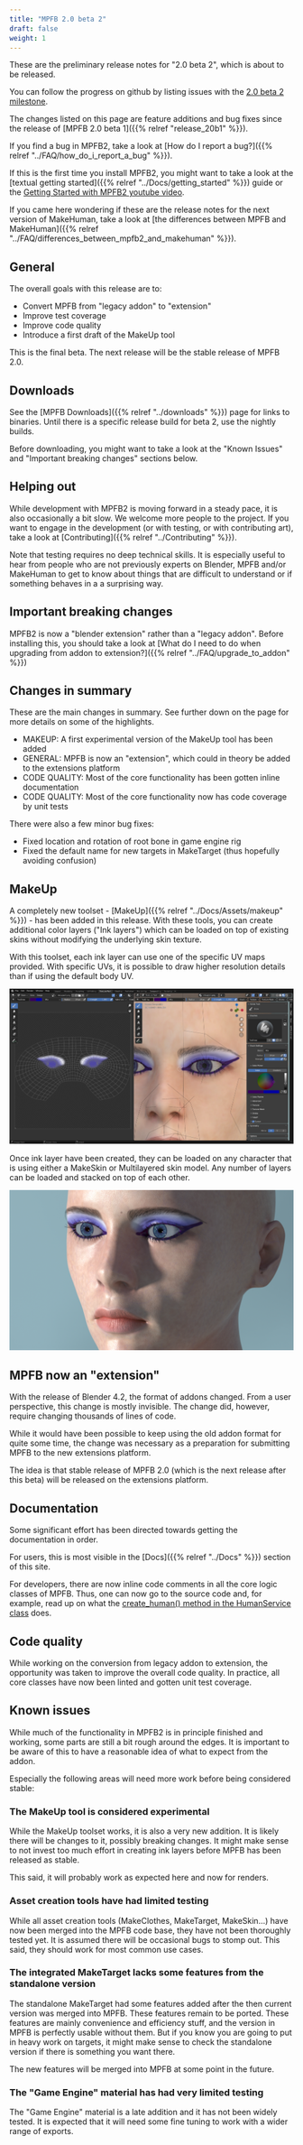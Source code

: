```yaml
---
title: "MPFB 2.0 beta 2"
draft: false
weight: 1
---
```


These are the preliminary release notes for "2.0 beta 2", which is about to be released.

You can follow the progress on github by listing issues with the [2.0 beta 2 milestone](https://github.com/makehumancommunity/mpfb2/issues?q=is%3Aopen+is%3Aissue+milestone%3A%222.0+beta+2%22).

The changes listed on this page are feature additions and bug fixes since the release of [MPFB 2.0 beta 1]({{% relref "release_20b1" %}}).

If you find a bug in MPFB2, take a look at [How do I report a bug?]({{% relref "../FAQ/how_do_i_report_a_bug" %}}).

If this is the first time you install MPFB2, you might want to take a look at the [textual getting started]({{% relref "../Docs/getting_started" %}}) guide
or the [Getting Started with MPFB2 youtube video](https://youtu.be/9jmTdhVjAsI).

If you came here wondering if these are the release notes for the next version of MakeHuman, take a look at [the differences between MPFB and MakeHuman]({{% relref "../FAQ/differences_between_mpfb2_and_makehuman" %}}).

## General

The overall goals with this release are to:

- Convert MPFB from "legacy addon" to "extension"
- Improve test coverage
- Improve code quality
- Introduce a first draft of the MakeUp tool

This is the final beta. The next release will be the stable release of MPFB 2.0.

## Downloads

See the [MPFB Downloads]({{% relref "../downloads" %}}) page for links to binaries. Until there is a specific release build for beta 2, use the nightly builds. 

Before downloading, you might want to take a look at the "Known Issues" and "Important breaking changes" sections below.

## Helping out

While development with MPFB2 is moving forward in a steady pace, it is also occasionally a bit slow. We welcome more people to the 
project. If you want to engage in the development (or with testing, or with contributing art), take a look at
[Contributing]({{% relref "../Contributing" %}}).

Note that testing requires no deep technical skills. It is especially useful to hear from people who are not previously experts on
Blender, MPFB and/or MakeHuman to get to know about things that are difficult to understand or if something behaves in a a surprising way.

## Important breaking changes

MPFB2 is now a "blender extension" rather than a "legacy addon". Before installing this, you should take a look at
[What do I need to do when upgrading from addon to extension?]({{% relref "../FAQ/upgrade_to_addon" %}})

## Changes in summary

These are the main changes in summary. See further down on the page for more details on some of the highlights. 

* MAKEUP: A first experimental version of the MakeUp tool has been added
* GENERAL: MPFB is now an "extension", which could in theory be added to the extensions platform
* CODE QUALITY: Most of the core functionality has been gotten inline documentation
* CODE QUALITY: Most of the core functionality now has code coverage by unit tests

There were also a few minor bug fixes:

* Fixed location and rotation of root bone in game engine rig
* Fixed the default name for new targets in MakeTarget (thus hopefully avoiding confusion)

## MakeUp

A completely new toolset - [MakeUp]({{% relref "../Docs/Assets/makeup" %}}) - has been added in this release. With these tools, you can create additional 
color layers ("Ink layers") which can be loaded on top of existing skins without modifying the underlying skin texture. 

With this toolset, each ink layer can use one of the specific UV maps provided. With specific UVs, it is possible to draw higher resolution details than if using the
default body UV. 

![makeup texpaint](20b2_makeup.png)

Once ink layer have been created, they can be loaded on any character that is using either a MakeSkin or Multilayered skin model. Any number of layers can 
be loaded and stacked on top of each other.

![makeup load](20b2_makeup_2.png)

## MPFB now an "extension"

With the release of Blender 4.2, the format of addons changed. From a user perspective, this change is mostly invisible. The change did, however, require
changing thousands of lines of code.

While it would have been possible to keep using the old addon format for quite some time, the change was necessary as a preparation for submitting
MPFB to the new extensions platform. 

The idea is that stable release of MPFB 2.0 (which is the next release after this beta) will be released on the extensions platform. 

## Documentation

Some significant effort has been directed towards getting the documentation in order. 

For users, this is most visible in the [Docs]({{% relref "../Docs" %}}) section of this site.

For developers, there are now inline code comments in all the core logic classes of MPFB. Thus, one can now go to the source code and, 
for example, read up on what the [create_human() method in the HumanService class](https://github.com/makehumancommunity/mpfb2/blob/master/src/mpfb/services/humanservice.py#L1316) does.

## Code quality

While working on the conversion from legacy addon to extension, the opportunity was taken to improve the overall code quality. In practice, all core classes
have now been linted and gotten unit test coverage.

## Known issues

While much of the functionality in MPFB2 is in principle finished and working, some parts are still a bit rough around the edges. It is important to be aware of this to have a reasonable idea of what to expect from the addon.

Especially the following areas will need more work before being considered stable:

### The MakeUp tool is considered experimental

While the MakeUp toolset works, it is also a very new addition. It is likely there will be changes to it, possibly breaking changes. It might make sense to
not invest too much effort in creating ink layers before MPFB has been released as stable.

This said, it will probably work as expected here and now for renders.

### Asset creation tools have had limited testing

While all asset creation tools (MakeClothes, MakeTarget, MakeSkin...) have now been merged into the MPFB code base, they have not been thoroughly 
tested yet. It is assumed there will be occasional bugs to stomp out. This said, they should work for most common use cases.

### The integrated MakeTarget lacks some features from the standalone version

The standalone MakeTarget had some features added after the then current version was merged into MPFB. These features remain to be ported.
These features are mainly convenience and efficiency stuff, and the version in MPFB is perfectly usable without them. But if you know you
are going to put in heavy work on targets, it might make sense to check the standalone version if there is something you want there.

The new features will be merged into MPFB at some point in the future.

### The "Game Engine" material has had very limited testing

The "Game Engine" material is a late addition and it has not been widely tested. It is expected that it will need some fine tuning to work 
with a wider range of exports.
